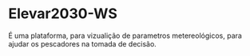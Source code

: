 # Elevar2030-WS
É uma plataforma, para vizualição de parametros metereológicos, para ajudar os pescadores na tomada de decisão. 
